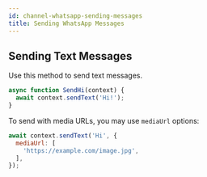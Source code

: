 ```yaml
---
id: channel-whatsapp-sending-messages
title: Sending WhatsApp Messages
---
```


## Sending Text Messages

Use this method to send text messages.

```js
async function SendHi(context) {
  await context.sendText('Hi!');
}
```

To send with media URLs, you may use `mediaUrl` options:

```js
await context.sendText('Hi', {
  mediaUrl: [
    'https://example.com/image.jpg',
  ],
});
```
